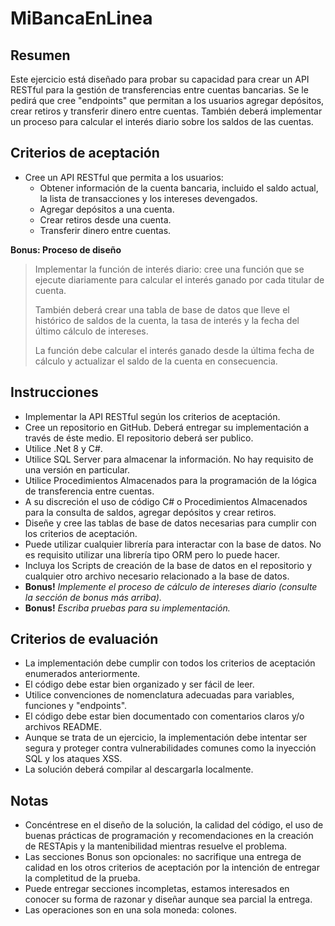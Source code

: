 
# MiBancaEnLinea

## Resumen
Este ejercicio está diseñado para probar su capacidad para crear un API RESTful para la gestión de transferencias entre cuentas bancarias. Se le pedirá que cree "endpoints" que permitan a los usuarios agregar depósitos, crear retiros y transferir dinero entre cuentas. También deberá implementar un proceso para calcular el interés diario sobre los saldos de las cuentas.

## Criterios de aceptación
- Cree un API RESTful que permita a los usuarios:
	- Obtener información de la cuenta bancaria, incluido el saldo actual, la lista de transacciones y los intereses devengados.
	- Agregar depósitos a una cuenta.
	- Crear retiros desde una cuenta.
	- Transferir dinero entre cuentas.

**Bonus: Proceso de diseño**

> Implementar la función de interés diario: cree una función que se
> ejecute diariamente para calcular el interés ganado por cada titular
> de cuenta. 
> 
> También deberá crear una tabla de base de datos que lleve el histórico
> de saldos de la cuenta, la tasa de interés y la fecha del último
> cálculo de intereses. 
> 
> La función debe calcular el interés ganado desde la última fecha de
> cálculo y actualizar el saldo de la cuenta en consecuencia.

## Instrucciones

- Implementar la API RESTful según los criterios de aceptación.
- Cree un repositorio en GitHub. Deberá entregar su implementación a través de éste medio. El repositorio deberá ser publico. 
- Utilice .Net 8 y C#.
- Utilice SQL Server para almacenar la información. No hay requisito de una versión en particular.
- Utilice Procedimientos Almacenados para la programación de la lógica de transferencia entre cuentas.
- A su discreción el uso de código C# o Procedimientos Almacenados para la consulta de saldos, agregar depósitos y crear retiros.
- Diseñe y cree las tablas de base de datos necesarias para cumplir con los criterios de aceptación.
- Puede utilizar cualquier librería para interactar con la base de datos. No es requisito utilizar una librería tipo ORM pero lo puede hacer.
- Incluya los Scripts de creación de la base de datos en el repositorio y cualquier otro archivo necesario relacionado a la base de datos.
- **Bonus!** *Implemente el proceso de cálculo de intereses diario (consulte la sección de bonus más arriba).*
- **Bonus!** *Escriba pruebas para su implementación.*


## Criterios de evaluación

- La implementación debe cumplir con todos los criterios de aceptación enumerados anteriormente.
- El código debe estar bien organizado y ser fácil de leer.
- Utilice convenciones de nomenclatura adecuadas para variables, funciones y "endpoints".
- El código debe estar bien documentado con comentarios claros y/o archivos README.
- Aunque se trata de un ejercicio, la implementación debe intentar ser segura y proteger contra vulnerabilidades comunes como la inyección SQL y los ataques XSS.
- La solución deberá compilar al descargarla localmente.

## Notas

- Concéntrese en el diseño de la solución, la calidad del código, el uso de buenas prácticas de programación y recomendaciones en la creación de RESTApis y la mantenibilidad mientras resuelve el problema.
- Las secciones Bonus son opcionales: no sacrifique una entrega de calidad en los otros criterios de aceptación por la intención de entregar la completitud de la prueba.
- Puede entregar secciones incompletas, estamos interesados en conocer su forma de razonar y diseñar aunque sea parcial la entrega.
- Las operaciones son en una sola moneda: colones.
